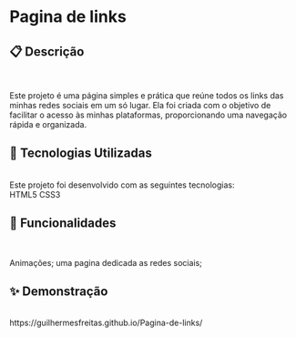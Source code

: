 <h1>Pagina de links</h1>

<h2>📋 Descrição </h2>

<br>

Este projeto é uma página simples e prática que reúne todos os links das minhas redes sociais em um só lugar. Ela foi criada com o objetivo de facilitar o acesso às minhas plataformas, proporcionando uma navegação rápida e organizada.

<h2>🚀 Tecnologias Utilizadas</h2>

<br>
Este projeto foi desenvolvido com as seguintes tecnologias:

<br>
HTML5
CSS3
<br>

<h2>🔧 Funcionalidades </h2>

<br>

Animações;
uma pagina dedicada as redes sociais;

<h2> ✨ Demonstração </h2>

<br>
https://guilhermesfreitas.github.io/Pagina-de-links/
